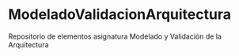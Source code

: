 # ModeladoValidacionArquitectura
Repositorio de elementos asignatura Modelado y Validación de la Arquitectura
